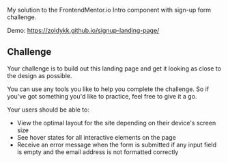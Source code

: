 
My solution to the FrontendMentor.io Intro component with sign-up form challenge.

Demo: https://zoldykk.github.io/signup-landing-page/

## Challenge
    
<p>Your challenge is to build out this landing page and get it looking as close to the design as possible.<p/>

You can use any tools you like to help you complete the challenge. So if you've got something you'd like to practice, feel free to give it a go.

Your users should be able to:
    <ul>
      <li>View the optimal layout for the site depending on their device's screen size</li>
      <li>See hover states for all interactive elements on the page</li>
         <li>Receive an error message when the form is submitted if any input field is empty and the email address is not formatted correctly</li>
    </ul>
 
